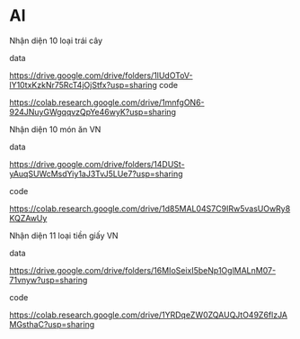 # AI
Nhận diện 10 loại trái cây

  data
  
https://drive.google.com/drive/folders/1lUdOToV-lY10txKzkNr75RcT4jOjStfx?usp=sharing
  code
  
https://colab.research.google.com/drive/1mnfgON6-924JNuyGWgqqvzQpYe46wyK?usp=sharing

Nhận diện 10 món ăn VN

  data
  
https://drive.google.com/drive/folders/14DUSt-yAuqSUWcMsdYiy1aJ3TvJ5LUe7?usp=sharing

  code
  
https://colab.research.google.com/drive/1d85MAL04S7C9IRw5vasUOwRy8KQZAwUy

Nhận diện 11 loại tiền giấy VN

  data

https://drive.google.com/drive/folders/16MIoSeixI5beNp1OglMALnM07-71vnyw?usp=sharing
  
  code

https://colab.research.google.com/drive/1YRDqeZW0ZQAUQJtO49Z6flzJAMGsthaC?usp=sharing
